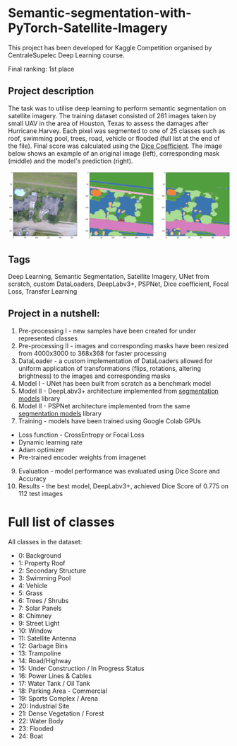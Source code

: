 # Semantic-segmentation-with-PyTorch-Satellite-Imagery
<!-- <a href="#"><img src="https://img.shields.io/badge/PyTorch-v1.9.0-red.svg?logo=PyTorch&style=for-the-badge" /></a>
<a href="#"><img src="https://img.shields.io/badge/python-v3.6+-blue.svg?logo=python&style=for-the-badge" /></a> -->
This project has been developed for Kaggle Competition organised by CentraleSupelec Deep Learning course.

Final ranking: 1st place

## Project description
The task was to utilise deep learning to perform semantic segmentation on satellite imagery. The training dataset consisted of 261 images taken by small UAV in the area of Houston, Texas to assess the damages after Hurricane Harvey. Each pixel was segmented to one of 25 classes such as roof, swimming pool, trees, road, vehicle or flooded (full list at the end of the file). Final score was calculated using the [Dice Coefficient](https://en.wikipedia.org/wiki/Sørensen–Dice_coefficient). The image below shows an example of an original image (left), corresponding mask (middle) and the model's prediction (right).

![Alt text](utils/segmentation_mask_example.png?raw=true "Title")

## Tags
Deep Learning, Semantic Segmentation, Satellite Imagery, UNet from scratch, custom DataLoaders, DeepLabv3+, PSPNet, Dice coefficient, Focal Loss, Transfer Learning

## Project in a nutshell:
1. Pre-processing I - new samples have been created for under represented classes
2. Pre-processing II - images and corresponding masks have been resized from 4000x3000 to 368x368 for faster processing
3. DataLoader - a custom implementation of DataLoaders allowed for uniform application of transformations (flips, rotations, altering brightness) to the images and corresponding masks
4. Model I - UNet has been built from scratch as a benchmark model
5. Model II - DeepLabv3+ architecture implemented from [segmentation models](https://github.com/qubvel/segmentation_models.pytorch) library
6. Model II - PSPNet architecture implemented from the same [segmentation models](https://github.com/qubvel/segmentation_models.pytorch) library
7. Training - models have been trained using Google Colab GPUs
  - Loss function - CrossEntropy or Focal Loss
  - Dynamic learning rate
  - Adam optimizer
  - Pre-trained encoder weights from imagenet
9. Evaluation - model performance was evaluated using Dice Score and Accuracy
10. Results - the best model, DeepLabv3+, achieved Dice Score of 0.775 on 112 test images

# Full list of classes
All classes in the dataset:
- 0: Background
- 1: Property Roof
- 2: Secondary Structure
- 3: Swimming Pool
- 4: Vehicle
- 5: Grass
- 6: Trees / Shrubs
- 7: Solar Panels
- 8: Chimney
- 9: Street Light
- 10: Window
- 11: Satellite Antenna
- 12: Garbage Bins
- 13: Trampoline
- 14: Road/Highway
- 15: Under Construction / In Progress Status
- 16: Power Lines & Cables
- 17: Water Tank / Oil Tank
- 18: Parking Area - Commercial
- 19: Sports Complex / Arena
- 20: Industrial Site
- 21: Dense Vegetation / Forest
- 22: Water Body
- 23: Flooded
- 24: Boat
